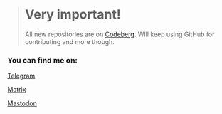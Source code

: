 > <h1>Very important!</h1>
> 
> All new repositories are on <a href="https://codeberg.org/muznyo">Codeberg</a>. WIll keep using GitHub for contributing and more though.

<h3>You can find me on:</h3>
<p><a href="https://t.me/muznyo">Telegram</a></p>
<p><a href="https://matrix.to/#/@muznyo:matrix.org">Matrix<a></p>
<p><a rel="me" href="https://mstdn.social/@muznyo">Mastodon</a></p>
